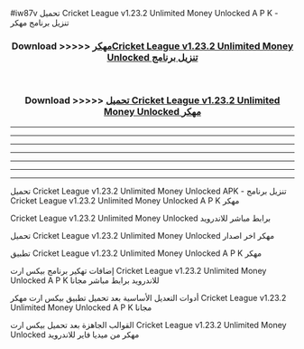 #iw87v تحميل Cricket League v1.23.2 Unlimited Money Unlocked  A P K - تنزيل برنامج مهكر



<div align="center">
<h3>Download >>>>> <a href="https://runaway1.web.app/?sq=Cricket League v1.23.2 Unlimited Money Unlocked ">مهكرCricket League v1.23.2 Unlimited Money Unlocked  تنزيل برنامج</a></h3><br>

<h3>Download >>>>> <a href="https://runaway1.web.app/?sq=Cricket League v1.23.2 Unlimited Money Unlocked ">تحميل Cricket League v1.23.2 Unlimited Money Unlocked  مهكر</a></h3>
</div>


----------------------------------------------------------

----------------------------------------------------------

----------------------------------------------------------

----------------------------------------------------------

----------------------------------------------------------

----------------------------------------------------------

----------------------------------------------------------

تحميل Cricket League v1.23.2 Unlimited Money Unlocked  APK - تنزيل برنامج Cricket League v1.23.2 Unlimited Money Unlocked  A P K مهكر

Cricket League v1.23.2 Unlimited Money Unlocked  برابط مباشر للاندرويد

تحميل Cricket League v1.23.2 Unlimited Money Unlocked  مهكر اخر اصدار

تطبيق Cricket League v1.23.2 Unlimited Money Unlocked  A P K مهكر

إضافات تهكير برنامج بيكس ارت Cricket League v1.23.2 Unlimited Money Unlocked  A P K للاندرويد برابط مباشر مجانا

أدوات التعديل الأساسية بعد تحميل تطبيق بيكس ارت مهكر Cricket League v1.23.2 Unlimited Money Unlocked  A P K مجانا

القوالب الجاهزة بعد تحميل بيكس ارت Cricket League v1.23.2 Unlimited Money Unlocked  مهكر من ميديا فاير للاندرويد


